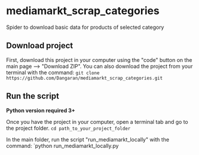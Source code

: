 # mediamarkt_scrap_categories
Spider to download basic data for products of selected category

## Download project
First, download this project in your computer using the "code" button on the main page --> "Download ZIP".
You can also download the project from your terminal with the command:
             `git clone https://github.com/Dangaran/mediamarkt_scrap_categories.git`

## Run the script

**Python version required 3+**

Once you have the project in your computer, open a terminal tab and go to the project folder.
             `cd path_to_your_project_folder`
             
In the main folder, run the script "run_mediamarkt_locally" with the command:
            `python run_mediamarkt_locally.py


